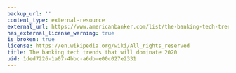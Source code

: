 ```yaml
---
backup_url: ''
content_type: external-resource
external_url: https://www.americanbanker.com/list/the-banking-tech-trends-that-will-dominate-2020
has_external_license_warning: true
is_broken: true
license: https://en.wikipedia.org/wiki/All_rights_reserved
title: The banking tech trends that will dominate 2020
uid: 1ded7226-1a07-4bbc-a6db-e00c027e2331
---
```

